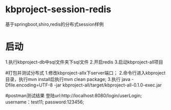 # kbproject-session-redis
基于springboot,shiro,redis的分布式session样例

# 启动
1.执行kbproject-db中sql文件夹下sql文件
2.开启redis
3.启动kbproject-all项目

#打包并测试分布式
1.修改kbproject-allx下server端口；
2.命令行进入kbproject目录，执行mvn install后执行mvn clean package;
3.执行 java -Dfile.encoding=UTF-8 -jar kbproject-all/target/kbproject-all-0.1.0-exec.jar 

#postman测试结果
登陆url:http://localhost:8080/login/userLogin; username：test11; password:123456; 


